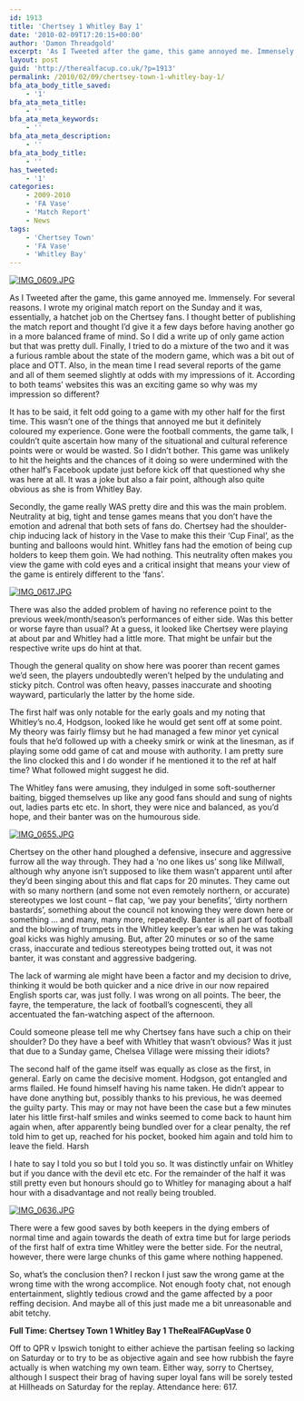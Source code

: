 ```yaml
---
id: 1913
title: 'Chertsey 1 Whitley Bay 1'
date: '2010-02-09T17:20:15+00:00'
author: 'Damon Threadgold'
excerpt: 'As I Tweeted after the game, this game annoyed me. Immensely.  For several reasons. For several reasons. I wrote my original match report on the Sunday and it was, essentially, a hatchet job on the Chertsey fans. I thought better of publishing the match report and thought I’d give it a few ...'
layout: post
guid: 'http://therealfacup.co.uk/?p=1913'
permalink: /2010/02/09/chertsey-town-1-whitley-bay-1/
bfa_ata_body_title_saved:
    - '1'
bfa_ata_meta_title:
    - ''
bfa_ata_meta_keywords:
    - ''
bfa_ata_meta_description:
    - ''
bfa_ata_body_title:
    - ''
has_tweeted:
    - '1'
categories:
    - 2009-2010
    - 'FA Vase'
    - 'Match Report'
    - News
tags:
    - 'Chertsey Town'
    - 'FA Vase'
    - 'Whitley Bay'
---
```


[![IMG_0609.JPG](http://lh3.ggpht.com/_3L4_Y2OBz2M/S3CshX5F-ZI/AAAAAAAAB7k/80GYmXFVY4E/IMG_0609.JPG?imgmax=200)](http://lh3.ggpht.com/_3L4_Y2OBz2M/S3CshX5F-ZI/AAAAAAAAB7k/80GYmXFVY4E/IMG_0609.JPG?imgmax=640)

As I Tweeted after the game, this game annoyed me. Immensely. For several reasons. I wrote my original match report on the Sunday and it was, essentially, a hatchet job on the Chertsey fans. I thought better of publishing the match report and thought I’d give it a few days before having another go in a more balanced frame of mind. So I did a write up of only game action but that was pretty dull. Finally, I tried to do a mixture of the two and it was a furious ramble about the state of the modern game, which was a bit out of place and OTT. Also, in the mean time I read several reports of the game and all of them seemed slightly at odds with my impressions of it. According to both teams’ websites this was an exciting game so why was my impression so different?

It has to be said, it felt odd going to a game with my other half for the first time. This wasn’t one of the things that annoyed me but it definitely coloured my experience. Gone were the football comments, the game talk, I couldn’t quite ascertain how many of the situational and cultural reference points were or would be wasted. So I didn’t bother. This game was unlikely to hit the heights and the chances of it doing so were undermined with the other half’s Facebook update just before kick off that questioned why she was here at all. It was a joke but also a fair point, although also quite obvious as she is from Whitley Bay.

Secondly, the game really WAS pretty dire and this was the main problem. Neutrality at big, tight and tense games means that you don’t have the emotion and adrenal that both sets of fans do. Chertsey had the shoulder-chip inducing lack of history in the Vase to make this their ‘Cup Final’, as the bunting and balloons would hint. Whitley fans had the emotion of being cup holders to keep them goin. We had nothing. This neutrality often makes you view the game with cold eyes and a critical insight that means your view of the game is entirely different to the ‘fans’.

[![IMG_0617.JPG](http://lh5.ggpht.com/_3L4_Y2OBz2M/S3CsjohC0dI/AAAAAAAAB7w/u-vEZHkG290/IMG_0617.JPG?imgmax=200)](http://lh5.ggpht.com/_3L4_Y2OBz2M/S3CsjohC0dI/AAAAAAAAB7w/u-vEZHkG290/IMG_0617.JPG?imgmax=640)

There was also the added problem of having no reference point to the previous week/month/season’s performances of either side. Was this better or worse fayre than usual? At a guess, it looked like Chertsey were playing at about par and Whitley had a little more. That might be unfair but the respective write ups do hint at that.

Though the general quality on show here was poorer than recent games we’d seen, the players undoubtedly weren’t helped by the undulating and sticky pitch. Control was often heavy, passes inaccurate and shooting wayward, particularly the latter by the home side.

The first half was only notable for the early goals and my noting that Whitley’s no.4, Hodgson, looked like he would get sent off at some point. My theory was fairly flimsy but he had managed a few minor yet cynical fouls that he’d followed up with a cheeky smirk or wink at the linesman, as if playing some odd game of cat and mouse with authority. I am pretty sure the lino clocked this and I do wonder if he mentioned it to the ref at half time? What followed might suggest he did.

The Whitley fans were amusing, they indulged in some soft-southerner baiting, bigged themselves up like any good fans should and sung of nights out, ladies parts etc etc. In short, they were nice and balanced, as you’d hope, and their banter was on the humourous side.

[![IMG_0655.JPG](http://lh5.ggpht.com/_3L4_Y2OBz2M/S3CugFkMjrI/AAAAAAAAB8M/tencGbHqyao/IMG_0655.JPG?imgmax=200)](http://lh5.ggpht.com/_3L4_Y2OBz2M/S3CugFkMjrI/AAAAAAAAB8M/tencGbHqyao/IMG_0655.JPG?imgmax=640)

Chertsey on the other hand ploughed a defensive, insecure and aggressive furrow all the way through. They had a ‘no one likes us’ song like Millwall, although why anyone isn’t supposed to like them wasn’t apparent until after they’d been singing about this and flat caps for 20 minutes. They came out with so many northern (and some not even remotely northern, or accurate) stereotypes we lost count – flat cap, ‘we pay your benefits’, ‘dirty northern bastards’, something about the council not knowing they were down here or something … and many, many more, repeatedly. Banter is all part of football and the blowing of trumpets in the Whitley keeper’s ear when he was taking goal kicks was highly amusing. But, after 20 minutes or so of the same crass, inaccurate and tedious stereotypes being trotted out, it was not banter, it was constant and aggressive badgering.

The lack of warming ale might have been a factor and my decision to drive, thinking it would be both quicker and a nice drive in our now repaired English sports car, was just folly. I was wrong on all points. The beer, the fayre, the temperature, the lack of football’s cognescenti, they all accentuated the fan-watching aspect of the afternoon.

Could someone please tell me why Chertsey fans have such a chip on their shoulder? Do they have a beef with Whitley that wasn’t obvious? Was it just that due to a Sunday game, Chelsea Village were missing their idiots?

The second half of the game itself was equally as close as the first, in general. Early on came the decisive moment. Hodgson, got entangled and arms flailed. He found himself having his name taken. He didn’t appear to have done anything but, possibly thanks to his previous, he was deemed the guilty party. This may or may not have been the case but a few minutes later his little first-half smiles and winks seemed to come back to haunt him again when, after apparently being bundled over for a clear penalty, the ref told him to get up, reached for his pocket, booked him again and told him to leave the field. Harsh

I hate to say I told you so but I told you so. It was distinctly unfair on Whitley but if you dance with the devil etc etc. For the remainder of the half it was still pretty even but honours should go to Whitley for managing about a half hour with a disadvantage and not really being troubled.

[![IMG_0636.JPG](http://lh6.ggpht.com/_3L4_Y2OBz2M/S3CueTqIeyI/AAAAAAAAB8E/bsrga_cdpAs/IMG_0636.JPG?imgmax=200)](http://lh6.ggpht.com/_3L4_Y2OBz2M/S3CueTqIeyI/AAAAAAAAB8E/bsrga_cdpAs/IMG_0636.JPG?imgmax=640)

There were a few good saves by both keepers in the dying embers of normal time and again towards the death of extra time but for large periods of the first half of extra time Whitley were the better side. For the neutral, however, there were large chunks of this game where nothing happened.

So, what’s the conclusion then? I reckon I just saw the wrong game at the wrong time with the wrong accomplice. Not enough footy chat, not enough entertainment, slightly tedious crowd and the game affected by a poor reffing decision. And maybe all of this just made me a bit unreasonable and abit tetchy.

**Full Time: Chertsey Town 1 Whitley Bay 1 TheRealFA<span style="text-decoration: line-through;">Cup</span>Vase 0**

Off to QPR v Ipswich tonight to either achieve the partisan feeling so lacking on Saturday or to try to be as objective again and see how rubbish the fayre actually is when watching my own team. Either way, sorry to Chertsey, although I suspect their brag of having super loyal fans will be sorely tested at Hillheads on Saturday for the replay. Attendance here: 617.